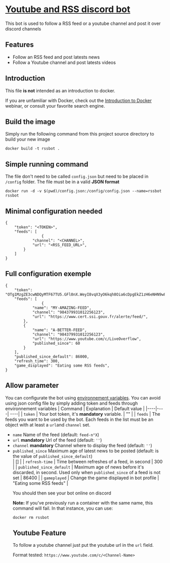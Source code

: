 # [Youtube and RSS discord bot ](https://github.com/ScriptSathi/discord_rss)

This bot is used to follow a RSS feed or a youtube channel and post it over discord channels

## Features 

- Follow an RSS feed and post latests news
- Follow a Youtube channel and post latests videos

## Introduction

This file **is not** intended as an introduction to docker.

 If you are unfamiliar with Docker, check out the [Introduction to Docker](https://training.docker.com/introduction-to-docker) webinar, or consult your favorite search engine.

## Build the image

Simply run the following command from this project source directory to build your new image
```
docker build -t rssbot .
```

## Simple running command
The file don't need to be called `config.json` but need to be placed in `/config` folder. The file must be in a valid **JSON format**
```
docker run -d -v $(pwd)/config.json:/config/config.json --name=rssbot rssbot
```

## Minimal configuration needed 
```
{
    "token": "<TOKEN>",
    "feeds": [
                {
            "channel": "<CHANNEL>",
            "url": "<RSS_FEED_URL>",
        }
    ]
}
```
## Full configuration exemple
```
{
    "token": "OTg1MzgZE3cwNDQyMTF67TU5.GFl0nX.WeyI8vqX3yO6kqh8Oia6cDpgEkZ1zH6eNHN9w8",
    "feeds": [
                {
            "name": "MY-AMAZING-FEED",
            "channel": "984379931012256123",
            "url": "https://www.cert.ssi.gouv.fr/alerte/feed/",
        },
        {
            "name": "A-BETTER-FEED",
            "channel": "984379931012256123",
            "url": "https://www.youtube.com/c/LiveOverflow",
            "published_since": 60
        }
    ],
    "published_since_default": 86000,
    "refresh_time": 300,
    "game_displayed": "Eating some RSS feeds",
}
```

## Allow parameter
You can configurate the bot using [environnement variables](https://docs.docker.com/engine/reference/run/#env-environment-variables). 
You can avoid using json config file by simply adding token and feeds through environnement variables
| Command | Explanation | Default value |
|----|----| ----|
| `token` | Your bot token, it's **mandatory** variable. | "" |
| `feeds` | The feeds you want to be used by the bot. Each feeds in the list must be an object with at least a `url`and `channel` set. <ul><li>`name` Name of the feed (default: `feed-n°X`)<li>`url` **mandatory** Url of the feed (default: `''`)</li><li>`channel` **mandatory** Channel where to display the feed (default: `''`)</li><li>`published_since` Maximum age of latest news to be posted (default: is the value of `published_since_default`)</li>| [] |
| `refresh-time` | Time between refreshes of a feed, in second | 300 |
| `published_since_default` | Maximum age of news before it's discarded, in second. Used only when `published_since` of a feed is not set | 86400 |
| `gameplayed` | Change the game displayed in bot profile | "Eating some RSS feeds" |

You should then see your bot online on discord 

**Note:** If you've previously run a container with the same name, this command will fail. In that instance, you can use:
```
docker rm rssbot
```

## Youtube Feature

To follow a youtube channel just put the youtube url in the `url` field.

Format tested: `https://www.youtube.com/c/<Channel-Name>`